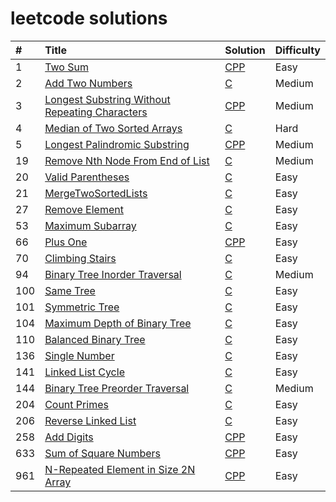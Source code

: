 # leetcode solutions

| # | Title | Solution | Difficulty |
| :------ | :------ | :------ | :----- |
| 1 | [Two Sum](https://leetcode.com/problems/two-sum/) | [CPP](./cc/TwoSum/two_sum.cc)  | Easy |
| 2 | [Add Two Numbers](https://leetcode.com/problems/add-two-numbers/) | [C](./c/AddTwoNumbers/add_two_numbers.c)  | Medium |
| 3 | [Longest Substring Without Repeating Characters](https://leetcode.com/problems/longest-substring-without-repeating-characters/) | [CPP](./cc/LongestSubstringWithoutRepeatingCharacters/longest_substring_without_repeating_characters.cc)  | Medium |
| 4 | [Median of Two Sorted Arrays](https://leetcode.com/problems/median-of-two-sorted-arrays/) | [C](./c/MedianofTwoSortedArrays/find_median_sorted_arrays.c)  | Hard |
| 5 | [Longest Palindromic Substring](https://leetcode.com/problems/longest-palindromic-substring/) | [CPP](./cc/LongestPalindromicSubstring/)  | Medium |
| 19 | [Remove Nth Node From End of List](https://leetcode.com/problems/remove-nth-node-from-end-of-list/) | [C](./c/RemoveNthNodeFromEndOfList/remove_nth_from_end.c)  | Medium |
| 20 | [Valid Parentheses](https://leetcode.com/problems/valid-parentheses/) | [C](./c/ValidParentheses/valid_parentheses.c)  | Easy |
| 21 | [MergeTwoSortedLists](https://leetcode.com/problems/merge-two-sorted-lists/) | [C](./c/MergeTwoSortedLists/merge_two_lists.c)  | Easy |
| 27 | [Remove Element](https://leetcode.com/problems/remove-element/) | [C](./c/RemoveElement/remove_element.c)  | Easy |
| 53 | [Maximum Subarray](https://leetcode.com/problems/maximum-subarray/) | [C](./c/MaximumSubarray/max_sub_array.c)  | Easy |
| 66 | [Plus One](https://leetcode.com/problems/plus-one/) | [CPP](./cc/PlusOne/plus_one.cc)  | Easy |
| 70 | [Climbing Stairs](https://leetcode.com/problems/climbing-stairs/) | [C](./c/ClimbingStairs/climb_stairs.c)  | Easy |
| 94 | [Binary Tree Inorder Traversal](https://leetcode.com/problems/binary-tree-inorder-traversal/) | [C](./c/BinaryTreeInorderTraversal/binary_tree_inorder_traversal.c)  | Medium |
| 100 | [Same Tree](https://leetcode.com/problems/same-tree/) | [C](./c/SameTree/same_tree.c)  | Easy |
| 101 | [Symmetric Tree](https://leetcode.com/problems/symmetric-tree/) | [C](./c/SymmetricTree/symmetric_tree.c)  | Easy |
| 104 | [Maximum Depth of Binary Tree](https://leetcode.com/problems/maximum-depth-of-binary-tree/) | [C](./c/MaximumDepthOfBinaryTree/max_depth.c)  | Easy |
| 110 | [Balanced Binary Tree](https://leetcode.com/problems/balanced-binary-tree/) | [C](./c/BalancedBinaryTree/balanced_binary_tree.c)  | Easy |
| 136 | [Single Number](https://leetcode.com/problems/single-number/) | [C](./c/SingleNumber/single_number.c)  | Easy |
| 141 | [Linked List Cycle](https://leetcode.com/problems/linked-list-cycle/) | [C](./c/LinkedListCycle/linked_list_cycle.c)  | Easy |
| 144 | [Binary Tree Preorder Traversal](https://leetcode.com/problems/binary-tree-preorder-traversal/) | [C](./c/BinaryTreePreorderTraversal/binary_tree_preorder_traversal.c)  | Medium |
| 204 | [Count Primes](https://leetcode.com/problems/count-primes/) | [C](./c/CountPrimes/count_primes.c)  | Easy |
| 206 | [Reverse Linked List](https://leetcode.com/problems/reverse-linked-list/) | [C](./c/ReverseLinkedList/reverse_linked_list.c)  | Easy |
| 258 | [Add Digits](https://leetcode.com/problems/add-digits/) | [CPP](./cc/AddDigits/add_digits.cc)  | Easy |
| 633 | [Sum of Square Numbers](https://leetcode.com/problems/sum-of-square-numbers/) | [CPP](./cc/SumofSquareNumbers/sum_of_square_numbers.cc)  | Easy |
| 961 | [N-Repeated Element in Size 2N Array](https://leetcode.com/problems/n-repeated-element-in-size-2n-array/) | [CPP](./cc/N-RepeatedElementinSize2NArray/n-repeated_element_in_size_2n_array.cc)  | Easy |
